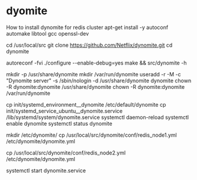 # dyomite
How to install dynomite for redis cluster
apt-get install -y autoconf automake libtool gcc openssl-dev

cd /usr/local/src
git clone https://github.com/Netflix/dynomite.git
cd dynomite
	
autoreconf -fvi
./configure --enable-debug=yes
make && src/dynomite -h
	 
	 
mkdir -p /usr/share/dynomite
mkdir /var/run/dynomite
useradd -r -M -c "Dynomite server" -s /sbin/nologin -d /usr/share/dynomite dynomite
chown -R dynomite:dynomite /usr/share/dynomite
chown -R dynomite:dynomite /var/run/dynomite

cp init/systemd_environment__dynomite /etc/default/dynomite
cp init/systemd_service_ubuntu__dynomite.service /lib/systemd/system/dynomite.service
systemctl daemon-reload
systemctl enable dynomite
systemctl status dynomite

mkdir /etc/dynomite/
cp /usr/local/src/dynomite/conf/redis_node1.yml /etc/dynomite/dynomite.yml

cp /usr/local/src/dynomite/conf/redis_node2.yml /etc/dynomite/dynomite.yml

systemctl start dynomite.service
